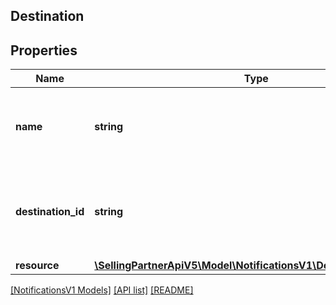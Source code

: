 ## Destination

## Properties

Name | Type | Description | Notes
------------ | ------------- | ------------- | -------------
**name** | **string** | The developer-defined name for this destination. |
**destination_id** | **string** | The destination identifier generated when you created the destination. |
**resource** | [**\SellingPartnerApiV5\Model\NotificationsV1\DestinationResource**](DestinationResource.md) |  |

[[NotificationsV1 Models]](../) [[API list]](../../Api) [[README]](../../../README.md)
